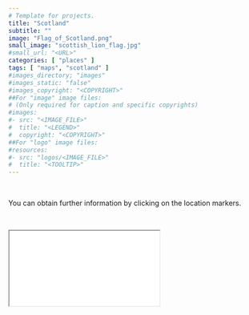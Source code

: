 ```yaml
---
# Template for projects.
title: "Scotland"
subtitle: ""
image: "Flag_of_Scotland.png"
small_image: "scottish_lion_flag.jpg"
#small_url: "<URL>"
categories: [ "places" ]
tags: [ "maps", "scotland" ]
#images_directory; "images"
#images_static: "false"
#images_copyright: "<COPYRIGHT>"
##For "image" image files:
# (Only required for caption and specific copyrights)
#images:
#- src: "<IMAGE_FILE>"
#  title: "<LEGEND>"
#  copyright: "<COPYRIGHT>"
##For "logo" image files:
#resources:
#- src: "logos/<IMAGE_FILE>"
#  title: "<TOOLTIP>"
---
```

&nbsp;

You can obtain further information by clicking on the location markers.

&nbsp;


<div class="thumbnail-container">
  <div class="thumbnail">
   <iframe src="/html/map_All.html" frameborder="2" ></iframe>
  </div>
</div>
